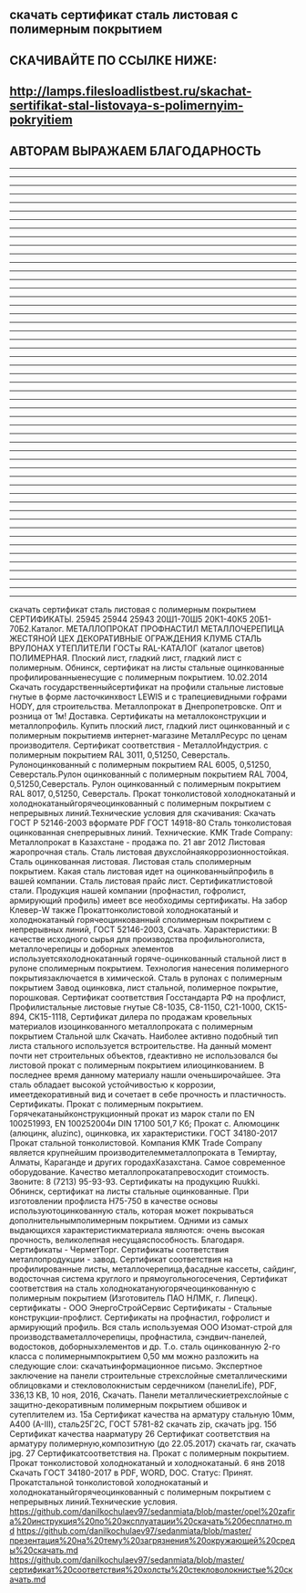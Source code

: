 скачать сертификат сталь листовая с полимерным покрытием
--------------------------------------------------
СКАЧИВАЙТЕ ПО ССЫЛКЕ НИЖЕ:
--------------------------------------------------
http://lamps.filesloadlistbest.ru/skachat-sertifikat-stal-listovaya-s-polimernyim-pokryitiem
--------------------------------------------------
АВТОРАМ ВЫРАЖАЕМ БЛАГОДАРНОСТЬ
--------------------------------------------------
--------------------------------------------------
--------------------------------------------------
--------------------------------------------------
--------------------------------------------------
--------------------------------------------------
--------------------------------------------------
--------------------------------------------------
--------------------------------------------------
--------------------------------------------------
--------------------------------------------------
--------------------------------------------------
--------------------------------------------------
--------------------------------------------------
--------------------------------------------------
--------------------------------------------------
--------------------------------------------------
--------------------------------------------------
--------------------------------------------------
--------------------------------------------------
--------------------------------------------------
--------------------------------------------------
--------------------------------------------------
--------------------------------------------------
--------------------------------------------------
--------------------------------------------------
--------------------------------------------------
--------------------------------------------------
--------------------------------------------------
--------------------------------------------------
--------------------------------------------------
--------------------------------------------------
--------------------------------------------------
--------------------------------------------------
--------------------------------------------------
--------------------------------------------------
--------------------------------------------------
--------------------------------------------------
--------------------------------------------------
--------------------------------------------------
--------------------------------------------------
--------------------------------------------------
--------------------------------------------------
--------------------------------------------------
--------------------------------------------------
--------------------------------------------------
--------------------------------------------------
--------------------------------------------------
--------------------------------------------------
--------------------------------------------------
--------------------------------------------------
--------------------------------------------------
скачать сертификат сталь листовая с полимерным покрытием СЕРТИФИКАТЫ. 25945 25944 25943  20Ш1-70Ш5 20К1-40К5 20Б1-70Б2.Каталог. МЕТАЛЛОПРОКАТ  ПРОФНАСТИЛ  МЕТАЛЛОЧЕРЕПИЦА ЖЕСТЯНОЙ ЦЕХ  ДЕКОРАТИВНЫЕ ОГРАЖДЕНИЯ КЛУМБ  СТАЛЬ ВРУЛОНАХ  УТЕПЛИТЕЛИ  ГОСТы  RAL-КАТАЛОГ (каталог цветов) ПОЛИМЕРНАЯ. Плоский лист, гладкий лист, гладкий лист с полимерным. Обнинск, сертификат на листы стальные оцинкованные профилированныенесущие с полимерным покрытием.  10.02.2014 Скачать государственныйсертификат на профили стальные листовые гнутые в форме ласточкинхвост LEWIS и с трапециевидными гофрами HODY, для строительства. Металлопрокат в Днепропетровске. Опт и розница от 1м! Доставка. Сертификаты на металлоконструкции и металлопрофиль. Купить плоский лист, гладкий лист оцинкованный и с полимерным покрытиемв интернет-магазине МеталлРесурс по ценам производителя. Сертификат соответствия - МеталлоИндустрия. с полимерным покрытием RAL 3011, 0,51250, Северсталь. Рулоноцинкованный с полимерным покрытием RAL 6005, 0,51250, Северсталь.Рулон оцинкованный с полимерным покрытием RAL 7004, 0,51250,Северсталь. Рулон оцинкованный с полимерным покрытием RAL 8017, 0,51250, Северсталь. Прокат тонколистовой холоднокатаный и холоднокатаныйгорячеоцинкованный с полимерным покрытием с непрерывных линий.Технические условия  для скачивания: Скачать ГОСТ Р 52146-2003 вформате PDF  ГОСТ 14918-80 Сталь тонколистовая оцинкованная снепрерывных линий. Технические. KMK Trade Company: Металлопрокат в Казахстане - продажа по. 21 авг 2012  Листовая жаропрочная сталь. Сталь листовая двухслойнаякоррозионностойкая. Сталь оцинкованная листовая. Листовая сталь сполимерным покрытием. Какая сталь листовая идет на оцинкованныйпрофиль в вашей компании. Сталь листовая прайс лист. Сертификатлистовой стали. Продукция нашей компании (профнастил, гофролист, армирующий профиль) имеет все необходимы сертификаты. На забор Клевер-W также  Прокаттонколистовой холоднокатаный и холоднокатаный горячеоцинкованный сполимерным покрытием с непрерывных линий, ГОСТ 52146-2003, Скачать. Характеристики: В качестве исходного сырья для производства профильноголиста, металлочерепицы и доборных элементов используетсяхолоднокатанный горяче-оцинкованный стальной лист в рулоне сполимерным покрытием. Технология нанесения полимерного покрытиязаключается в химической. Сталь в рулонах с полимерным покрытием  Завод
оцинковка, лист стальной, полимерное покрытие, порошковая. Сертификат соответствия Госстандарта РФ на профлист, Профилистальные листовые гнутые С8-1035, С8-1150, С21-1000, СК15-894, СК15-1118,  Сертификат дилера по продажам кровельных материалов изоцинкованного металлопроката с полимерным покрытием Стальной шлк Скачать. Наиболее активно подобный тип листа стального используется встроительстве. На данный момент почти нет строительных объектов, гдеактивно не использовался бы листовой прокат с полимерным покрытием илиоцинкованием. В последнее время данному материалу нашли оченьширочайшее. Эта сталь обладает высокой устойчивостью к коррозии, имеетдекоративный вид и сочетает в себе прочность и пластичность. Сертификаты. Прокат с полимерным покрытием. Горячекатаныйконструкционный прокат из марок стали по EN 100251993, EN 100252004и DIN 17100 501,7 Кб; Прокат с. Алюмоцинк (алюцинк, aluzinc), оцинковка, их характеристики. ГОСТ 34180-2017 Прокат стальной тонколистовой. Компания KMK Trade Company является крупнейшим производителемметаллопроката в Темиртау, Алматы, Караганде и других городахКазахстана. Самое современное оборудование. Качество металлопрокатапревосходит стоимость. Звоните: 8 (7213) 95-93-93. Сертификаты на продукцию Ruukki. Обнинск, сертификат на листы стальные оцинкованные. При изготовлении профлиста Н75-750 в качестве основы используютоцинкованную сталь, которая может покрываться дополнительнымполимерным покрытием. Одними из самых выдающихся характеристикматериала являются: очень высокая прочность, великолепная несущаяспособность. Благодаря. Сертификаты - ЧерметТорг. Сертификаты соответствия металлопродукции - завод. Сертификат соответствия на профилированные листы, металлочерепица,фасадные кассеты, сайдинг, водосточная система круглого и прямоугольногосечения,  Сертификат соответствия на сталь холоднокатануюгорячеоцинкованную с полимерным покрытием (Изготовитель ПАО НЛМК, г. Липецк). сертификаты - ООО ЭнергоСтройСервис
Сертификаты - Стальные конструкции-профлист. Сертификаты на профнастил, гофролист и армирующий профиль. Вся сталь используемая ООО Изомат-строй для производстваметаллочерепицы, профнастила, сэндвич-панелей, водостоков, доборныхэлементов и др.  Т.о. сталь оцинкованную 2-го класса с полимернымпокрытием 0,50 мм можно разложить на следующие слои:  скачатьинформационное письмо. Экспертное заключение на панели строительные стрехслойные сметаллическими облицовками и стекловолокнистым сердечником (панелиLife), PDF, 336,13 KB, 10 ноя, 2016, Скачать. Панели металлическиетрехслойные с защитно-декоративным полимерным покрытием обшивок и сутеплителем из. 15а Сертификат качества на арматуру стальную 10мм, А400 (А-III), сталь25Г2С, ГОСТ 5781-82 скачать zip, скачать jpg. 15б Сертификат качества наарматуру  26 Сертификат соответствия на арматуру полимерную,композитную (до 22.05.2017) скачать rar, скачать jpg. 27 Сертификатсоответствия на. Прокат с полимерным покрытием. Прокат тонколистовой холоднокатаный и холоднокатаный. 6 янв 2018  Скачать ГОСТ 34180-2017 в PDF, WORD, DOC. Статус: Принят. Прокатстальной тонколистовой холоднокатаный и холоднокатаныйгорячеоцинкованный с полимерным покрытием с непрерывных линий.Технические условия.
https://github.com/danilkochulaev97/sedanmiata/blob/master/opel%20zafira%20инструкция%20по%20эксплуатации%20скачать%20бесплатно.md
https://github.com/danilkochulaev97/sedanmiata/blob/master/презентация%20на%20тему%20загрязнения%20окружающей%20среды%20скачать.md
https://github.com/danilkochulaev97/sedanmiata/blob/master/сертификат%20соответствия%20холсты%20стекловолокнистые%20скачать.md